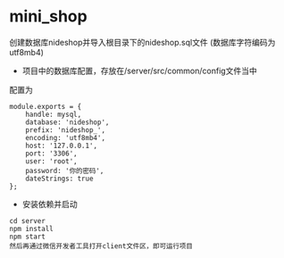 # mini_shop

创建数据库nideshop并导入根目录下的nideshop.sql文件
(数据库字符编码为utf8mb4)

+ 项目中的数据库配置，存放在/server/src/common/config文件当中

配置为
```
module.exports = {
    handle: mysql,
    database: 'nideshop',
    prefix: 'nideshop_',
    encoding: 'utf8mb4',
    host: '127.0.0.1',
    port: '3306',
    user: 'root',
    password: '你的密码',
    dateStrings: true
};
```

+ 安装依赖并启动
```
cd server
npm install
npm start
然后再通过微信开发者工具打开client文件区，即可运行项目
```

